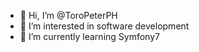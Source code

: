 - 👋 Hi, I’m @ToroPeterPH
- 👀 I’m interested in software development
- 🌱 I’m currently learning Symfony7

<!---
ToroPeterPH/ToroPeterPH is a ✨ special ✨ repository because its `README.md` (this file) appears on your GitHub profile.
You can click the Preview link to take a look at your changes.
--->

